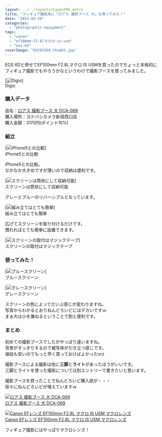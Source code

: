 ```yaml
---
layout: ../../layouts/LayoutMd.astro
title: "フィギュア撮影用に「ロアス 撮影ブース 大」を買ってみた！"
date: "2013-03-20"
categories: 
  - "photographic-equipment"
tags: 
  - "canon"
  - "ef100mm-f2-8lマクロ-is-usm"
  - "eos-6d"
coverImage: "DSC03260_thumb1.jpg"
---
```


EOS 6Dと併せてEF100mm F2.8Lマクロ IS USMを買ったのでちょっと本格的にフィギュア撮影でもやろうかなというわけで撮影ブースを買ってみました。

[![Digio](/archive/images/DSC03260_thumb.jpg "Digio")]  
Digio

### 購入データ

品名：[ロアス 撮影ブース 大 DCA-069](http://www.amazon.co.jp/gp/product/B000BVCDCG/ref=as_li_ss_tl?ie=UTF8&camp=247&creative=7399&creativeASIN=B000BVCDCG&linkCode=as2&tag=mizuka123-22)  
購入場所：ヨドバシカメラ新宿西口店  
購入金額：3170円(ポイント10%)

### 組立

[![iPhone5との比較](/archive/images/DSC03265_thumb.jpg "iPhone5との比較")]  
iPhone5との比較

iPhone5との比較。  
なかなか大きめですが薄いので収納は便利です。

[![スクリーンは筒状にして収納可能](/archive/images/DSC03261_thumb.jpg "スクリーンは筒状にして収納可能")]  
スクリーンは筒状にして収納可能

グレーとブルーのリバーシブルとなっています。

[![組み立てはとても簡単](/archive/images/DSC03262_thumb.jpg "組み立てはとても簡単")]  
組み立てはとても簡単

広げてスクリーンを取り付けるだけです。  
慣れればとても簡単に設置できます。

[![スクリーンの取付はマジックテープ](/archive/images/DSC03264_thumb.jpg "スクリーンの取付はマジックテープ")]  
スクリーンの取付はマジックテープ

### 使ってみた！

[![ブルースクリーン](/archive/images/DSC03263_thumb.jpg "ブルースクリーン")]  
ブルースクリーン

[![グレースクリーン](/archive/images/DSC03266_thumb.jpg "グレースクリーン")]  
グレースクリーン

スクリーンの色によってだいぶ感じが変わりますね。  
写真からわかるとおりねんどろいどにはデカいですｗ  
まぁ大は小を兼ねるということで割と便利です。

### まとめ

初めての撮影ブースでしたがやっぱり違いますね。  
背景がすっきりするので被写体が引き立つ感じです。  
値段も安いのでもっと早く買っておけばよかったorz

撮影ブースによる撮影は他に**三脚**と**ライト**があったほうがいいです。  
三脚とライトを使った撮影については別エントリーで書きたいと思います。

撮影ブースを買ったことでねんどろいど購入欲が・・・  
徐々にねんどろいどが増えていますｗ

[![ロアス 撮影ブース 大 DCA-069](/archive/images/314FFQCE0EL._SL160_.jpg)  
ロアス 撮影ブース 大 DCA-069  
](https://www.amazon.co.jp/exec/obidos/ASIN/B000BVCDCG/mizuka123-22/ref=nosim)

[![Canon EFレンズ EF100mm F2.8L マクロ IS USM マクロレンズ](/archive/images/4160ZE5ed2L._SL160_.jpg)  
Canon EFレンズ EF100mm F2.8L マクロ IS USM マクロレンズ  
](https://www.amazon.co.jp/exec/obidos/ASIN/B002NEFLD2/mizuka123-22/ref=nosim)

フィギュア撮影にはやっぱりマクロレンズ！
